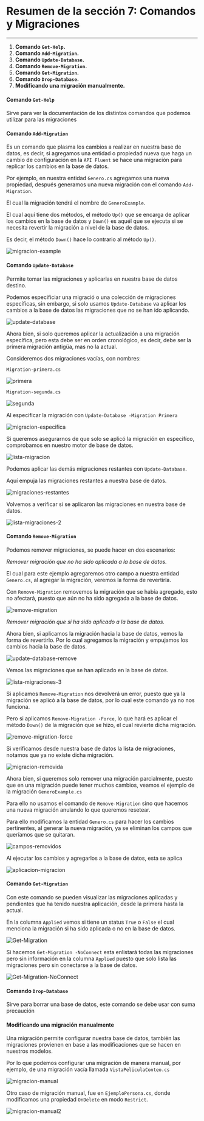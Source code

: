 # Resumen de la sección 7: Comandos y Migraciones
___

1. __Comando `Get-Help`.__
2. __Comando `Add-Migration`.__ 
3. __Comando `Update-Database`.__ 
4. __Comando `Remove-Migration`.__
5. __Comando `Get-Migration`.__
6. __Comando `Drop-Database`.__
7. __Modificando una migración manualmente.__

#### Comando `Get-Help`

Sirve para ver la documentación de los distintos comandos que podemos utilizar para las migraciones

#### Comando `Add-Migration`

Es un comando que plasma los cambios a realizar en nuestra base de datos, es decir, si agregamos una entidad o propiedad nueva que haga un cambio de configuración en la `API Fluent` se hace una migración para replicar los cambios en la base de datos. 

Por ejemplo, en nuestra entidad `Genero.cs` agregamos una nueva propiedad, después generamos una nueva migración con el comando `Add-Migration`. 

El cual la migración tendrá el nombre de `GeneroExample`.

El cual aquí tiene dos métodos, el método `Up()` que se encarga de aplicar los cambios en la base de datos y `Down()` es aquél que se ejecuta si se necesita revertir la migración a nivel de la base de datos. 

Es decir, el método `Down()` hace lo contrario al método `Up()`. 

![migracion-example](/PeliculasWebAPI/images/migracion-example.png)

#### Comando `Update-Database`

Permite tomar las migraciones y aplicarlas en nuestra base de datos destino. 

Podemos especificiar una migració o una colección de migraciones específicas, sin embargo, si solo usamos `Update-Database` va aplicar los cambios a la base de datos las migraciones que no se han ido aplicando. 

![update-database](/PeliculasWebAPI/images/update-database.PNG)

Ahora bien, si solo queremos aplicar la actualización a una migración específica, pero esta debe ser en orden cronológico, es decir, debe ser la primera migración antigüa, mas no la actual.

Consideremos dos migraciones vacías, con nombres:

`Migration-primera.cs`

![primera](/PeliculasWebAPI/images/migracion-primera.png)

`Migration-segunda.cs`

![segunda](/PeliculasWebAPI/images/migracion-segunda.png)

Al especificar la migración con `Update-Database -Migration Primera`

![migracion-especifica](/PeliculasWebAPI/images/update-database-especifico.PNG)

Si queremos asegurarnos de que solo se aplicó la migración en especifíco, comprobamos en nuestro motor de base de datos. 

![lista-migracion](/PeliculasWebAPI/images/lista-migraciones.PNG)

Podemos aplicar las demás migraciones restantes con `Update-Database`.

Aquí empuja las migraciones restantes a nuestra base de datos. 

![migraciones-restantes](/PeliculasWebAPI/images/update-database2.PNG)

Volvemos a verificar si se aplicaron las migraciones en nuestra base de datos. 

![lista-migraciones-2](/PeliculasWebAPI/images/lista-migraciones2.PNG)

#### Comando `Remove-Migration`

Podemos remover migraciones, se puede hacer en dos escenarios: 

_Remover migración que no ha sido aplicada a la base de datos._  

El cual para este ejemplo agregaremos otro campo a nuestra entidad `Genero.cs`, al agregar la migración, veremos la forma de revertirla.

Con `Remove-Migration` removemos la migración que se había agregado, esto no afectará, puesto que aún no ha sido agregada a la base de datos. 

![remove-migration](/PeliculasWebAPI/images/remove-migration.PNG)

_Remover migración que si ha sido aplicado a la base de datos._

Ahora bien, si aplicamos la migración hacia la base de datos, vemos la forma de revertirlo. Por lo cual agregamos la migración y empujamos los cambios hacia la base de datos. 

![update-database-remove](/PeliculasWebAPI/images/remove-migration-desdeBD.PNG)

Vemos las migraciones que se han aplicado en la base de datos. 

![lista-migraciones-3](/PeliculasWebAPI/images/lista-migraciones3.PNG)

Si aplicamos `Remove-Migration` nos devolverá un error, puesto que ya la migración se aplicó a la base de datos, por lo cual este comando ya no nos funciona. 

Pero si aplicamos `Remove-Migration -Force`, lo que hará es aplicar el método `Down()` de la migración que se hizo, el cual revierte dicha migración.

![remove-migration-force](/PeliculasWebAPI/images/remove-migration-force.PNG)

Si verificamos desde nuestra base de datos la lista de migraciones, notamos que ya no existe dicha migración. 

![migracion-removida](/PeliculasWebAPI/images/lista-migraciones4.PNG)

Ahora bien, si queremos solo remover una migración parcialmente, puesto que en una migración puede tener muchos cambios, veamos el ejemplo de la migración `GeneroExample.cs`

Para ello no usamos el comando de `Remove-Migration` sino que hacemos una nueva migración anulando lo que queremos resetear.

Para ello modificamos la entidad `Genero.cs` para hacer los cambios pertinentes, al generar la nueva migración, ya se eliminan los campos que queríamos que se quitaran. 

![campos-removidos](/PeliculasWebAPI/images/eliminar-campos-generos.png)

Al ejecutar los cambios y agregarlos a la base de datos, esta se aplica 

![aplicacion-migracion](/PeliculasWebAPI/images/nueva-migracion.PNG)

#### Comando `Get-Migration`

Con este comando se pueden visualizar las migraciones aplicadas y pendientes que ha tenido nuestra aplicación, desde la primera hasta la actual. 

En la columna `Applied` vemos si tiene un status `True` o `False` el cual menciona la migración si ha sido aplicada o no en la base de datos. 

![Get-Migration](/PeliculasWebAPI/images/Get-Migration.PNG)

Si hacemos `Get-Migration -NoConnect` esta enlistará todas las migraciones pero sin información en la columna `Applied` puesto que solo lista las migraciones pero sin conectarse a la base de datos. 

![Get-Migration-NoConnect](/PeliculasWebAPI/images/Get-Migration-NoConnect.PNG)

#### Comando `Drop-Database`

Sirve para borrar una base de datos, este comando se debe usar con suma precaución


#### Modificando una migración manualmente

Una migración permite configurar nuestra base de datos, también las migraciones provienen en base a las modificaciones que se hacen en nuestros modelos. 

Por lo que podemos configurar una migración de manera manual, por ejemplo, de una migración vacía llamada `VistaPeliculaConteo.cs`

![migracion-manual](/PeliculasWebAPI/images/migracion-manual.png)

Otro caso de migración manual, fue en `EjemploPersona.cs`, donde modificamos una propiedad `OnDelete` en modo `Restrict`. 

![migracion-manual2](/PeliculasWebAPI/images/migracion-manual2.png)